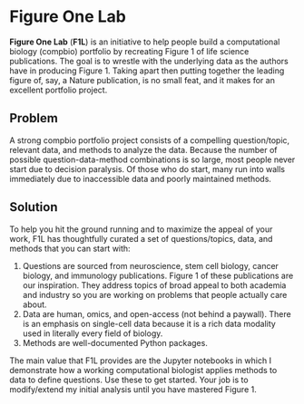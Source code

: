 # **Figure One Lab**
**Figure One Lab** (**F1L**) is an initiative to help people build a computational biology (compbio) portfolio by recreating Figure 1 of life science publications. The goal is to wrestle with the underlying data as the authors have in producing Figure 1. Taking apart then putting together the leading figure of, say, a Nature publication, is no small feat, and it makes for an excellent portfolio project.

## **Problem**
A strong compbio portfolio project consists of a compelling question/topic, relevant data, and methods to analyze the data. Because the number of possible question-data-method combinations is so large, most people never start due to decision paralysis. Of those who do start, many run into walls immediately due to inaccessible data and poorly maintained methods.

## **Solution**
To help you hit the ground running and to maximize the appeal of your work, F1L has thoughtfully curated a set of questions/topics, data, and methods that you can start with:
1. Questions are sourced from neuroscience, stem cell biology, cancer biology, and immunology publications. Figure 1 of these publications are our inspiration. They address topics of broad appeal to both academia and industry so you are working on problems that people actually care about.
2. Data are human, omics, and open-access (not behind a paywall). There is an emphasis on single-cell data because it is a rich data modality used in literally every field of biology.
3. Methods are well-documented Python packages. 

The main value that F1L provides are the Jupyter notebooks in which I demonstrate how a working computational biologist applies methods to data to define questions. Use these to get started. Your job is to modify/extend my initial analysis until you have mastered Figure 1.
